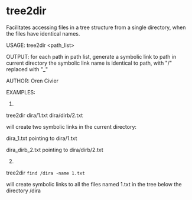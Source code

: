 # tree2dir
Facilitates accessing files in a tree structure from a single directory, when the files have identical names.

USAGE: tree2dir <path_list>

OUTPUT: for each path in path list, generate a symbolic link to path in current directory
        the symbolic link name is identical to path, with "/" replaced with "_"
        
AUTHOR: Oren Civier 
       
EXAMPLES: 

1)

tree2dir dira/1.txt dira/dirb/2.txt

will create two symbolic links in the current directory:

dira_1.txt pointing to dira/1.txt

dira_dirb_2.txt pointing to dira/dirb/2.txt

2)

tree2dir `find /dira -name 1.txt`

will create symbolic links to all the files named 1.txt in the tree below the directory /dira
